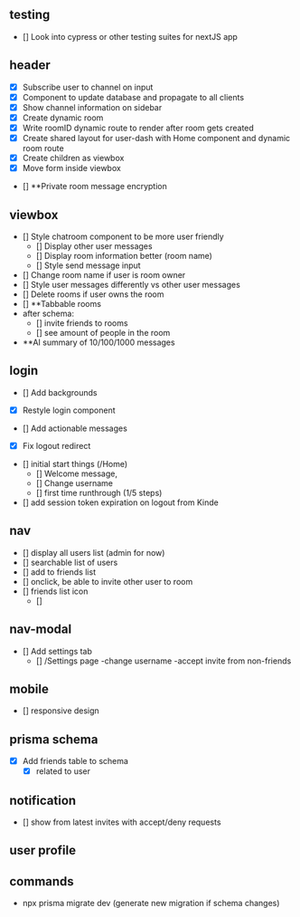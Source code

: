 ## testing
- [] Look into cypress or other testing suites for nextJS app

## header
- [x] Subscribe user to channel on input
- [x] Component to update database and propagate to all clients
- [x] Show channel information on sidebar
- [x] Create dynamic room
- [x] Write roomID dynamic route to render after room gets created
- [x] Create shared layout for user-dash with Home component and dynamic room route
- [x] Create children as viewbox
- [x] Move form inside viewbox 
- [] **Private room message encryption

## viewbox
- [] Style chatroom component to be more user friendly
  - [] Display other user messages
  - [] Display room information better (room name)
  - [] Style send message input
- [] Change room name if user is room owner
- [] Style user messages differently vs other user messages
- [] Delete rooms if user owns the room
- [] **Tabbable rooms
- after schema:
  - [] invite friends to rooms
  - [] see amount of people in the room
- **AI summary of 10/100/1000 messages 

## login
- [] Add backgrounds
- [x] Restyle login component
- [] Add actionable messages
- [x] Fix logout redirect
- [] initial start things (/Home)
  - [] Welcome message, 
  - [] Change username
  - [] first time runthrough (1/5 steps)
- [] add session token expiration on logout from Kinde 

## nav 
 - [] display all users list (admin for now)
  - [] searchable list of users
  - [] add to friends list
  - [] onclick, be able to invite other user to room
- [] friends list icon 
  - [] 

     
## nav-modal
  - [] Add settings tab
    - [] /Settings page 
      -change username
      -accept invite from non-friends

## mobile
- [] responsive design

## prisma schema
- [x] Add friends table to schema
  - [x] related to user

## notification
- [] show from latest invites with accept/deny requests

## user profile

## commands
- npx prisma migrate dev (generate new migration if schema changes)